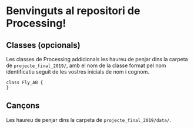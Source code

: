 # Benvinguts al repositori de Processing!

## Classes (opcionals)
Les classes de Processing addicionals les haureu de penjar dins la carpeta de `projecte_final_2019/`, amb el nom de la classe format pel nom identificatiu seguit de les vostres inicials de nom i cognom.

    class Fly_AB {
    }

## Cançons
Les haureu de penjar dins la carpeta de `projecte_final_2019/data/`.
